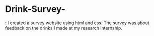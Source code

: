 # Drink-Survey-
: I created a survey website using html and css. The survey was about feedback on the drinks I made at my research internship. 
